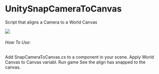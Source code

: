 # UnitySnapCameraToCanvas
Script that aligns a Camera to a World Canvas

![](assets/readme_align.gif)


###### How To Use:
Add SnapCameraToCanvas.cs to a component in your scene.
Apply World Canvas to Canvas variabl.
Run game
See the align has snapped to the canvas.